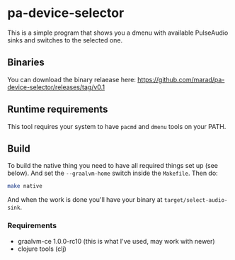 # pa-device-selector

This is a simple program that shows you a dmenu with available PulseAudio sinks
and switches to the selected one.

## Binaries

You can download the binary relaease here: https://github.com/marad/pa-device-selector/releases/tag/v0.1

## Runtime requirements

This tool requires your system to have `pacmd` and `dmenu` tools on your PATH.

## Build

To build the native thing you need to have all required things set up (see below).
And set the `--graalvm-home` switch inside the `Makefile`. Then do:

```bash
make native
```

And when the work is done you'll have your binary at `target/select-audio-sink`.

### Requirements

* graalvm-ce 1.0.0-rc10 (this is what I've used, may work with newer)
* clojure tools (clj)




